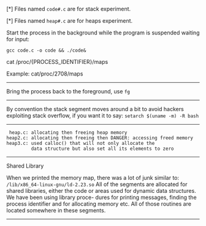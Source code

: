 [*] Files named `code#.c` are for stack experiment.

[*] Files named `heap#.c` are for heaps experiment.

Start the process in the background while the program is suspended waiting for input:

`gcc code.c -o code && ./code&`

cat /proc/{PROCESS_IDENTIFIER}/maps

Example: cat/proc/2708/maps

---

Bring the process back to the foreground, use `fg`

---

By convention the stack segment moves around a bit to avoid hackers exploiting stack overflow, if you want it to say:
`setarch $(uname -m) -R bash`

---

```
 heap.c: allocating then freeing heap memory
heap2.c: allocating then freeing then DANGER: accessing freed memory
heap3.c: used calloc() that will not only allocate the
         data structure but also set all its elements to zero
```

---

Shared Library

When we printed the memory map, there was a lot of junk similar to:
    `/lib/x86_64-linux-gnu/ld-2.23.so`
All of the segments are allocated for shared libraries, either the code or
areas used for dynamic data structures. We have been using library proce-
dures for printing messages, finding the process identifier and for allocating
memory etc. All of those routines are located somewhere in these segments.

---

